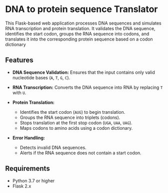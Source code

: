 # DNA to protein sequence Translator

This Flask-based web application processes DNA sequences and simulates RNA transcription and protein translation. It validates the DNA sequence, identifies the start codon, groups the RNA sequence into codons, and translates it into the corresponding protein sequence based on a codon dictionary

## Features

- **DNA Sequence Validation:** Ensures that the input contains only valid nucleotide bases (`A`, `T`, `G`, `C`).
- **RNA Transcription:** Converts the DNA sequence into RNA by replacing `T` with `U`.
- **Protein Translation:**  
  - Identifies the start codon (`AUG`) to begin translation.
  - Groups the RNA sequence into triplets (codons).
  - Stops translation at the first stop codon (`UGA`, `UAA`, `UAG`).
  - Maps codons to amino acids using a codon dictionary.

- **Error Handling:**  
  - Detects invalid DNA sequences.
  - Alerts if the RNA sequence does not contain a start codon.

## Requirements

- Python 3.7 or higher  
- Flask 2.x  
